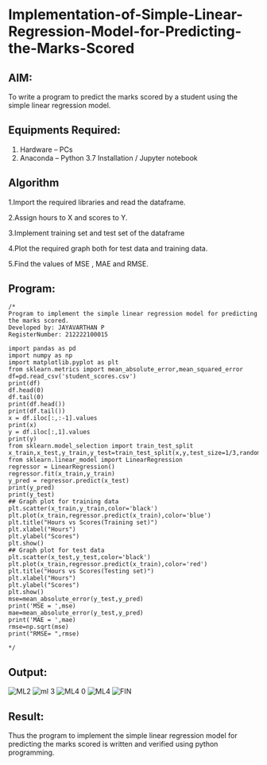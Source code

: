 # Implementation-of-Simple-Linear-Regression-Model-for-Predicting-the-Marks-Scored

## AIM:
To write a program to predict the marks scored by a student using the simple linear regression model.

## Equipments Required:
1. Hardware – PCs
2. Anaconda – Python 3.7 Installation / Jupyter notebook

## Algorithm
1.Import the required libraries and read the dataframe.

2.Assign hours to X and scores to Y.

3.Implement training set and test set of the dataframe

4.Plot the required graph both for test data and training data.

5.Find the values of MSE , MAE and RMSE.

## Program:
```
/*
Program to implement the simple linear regression model for predicting the marks scored.
Developed by: JAYAVARTHAN P
RegisterNumber: 212222100015

import pandas as pd
import numpy as np
import matplotlib.pyplot as plt
from sklearn.metrics import mean_absolute_error,mean_squared_error
df=pd.read_csv('student_scores.csv')
print(df)
df.head(0)
df.tail(0)
print(df.head())
print(df.tail())
x = df.iloc[:,:-1].values
print(x)
y = df.iloc[:,1].values
print(y)
from sklearn.model_selection import train_test_split
x_train,x_test,y_train,y_test=train_test_split(x,y,test_size=1/3,random_state=0)
from sklearn.linear_model import LinearRegression
regressor = LinearRegression()
regressor.fit(x_train,y_train)
y_pred = regressor.predict(x_test)
print(y_pred)
print(y_test)
## Graph plot for training data
plt.scatter(x_train,y_train,color='black')
plt.plot(x_train,regressor.predict(x_train),color='blue')
plt.title("Hours vs Scores(Training set)")
plt.xlabel("Hours")
plt.ylabel("Scores")
plt.show()
## Graph plot for test data
plt.scatter(x_test,y_test,color='black')
plt.plot(x_train,regressor.predict(x_train),color='red')
plt.title("Hours vs Scores(Testing set)")
plt.xlabel("Hours")
plt.ylabel("Scores")
plt.show()
mse=mean_absolute_error(y_test,y_pred)
print('MSE = ',mse)
mae=mean_absolute_error(y_test,y_pred)
print('MAE = ',mae)
rmse=np.sqrt(mse)
print("RMSE= ",rmse)

*/
```

## Output:
![ML2](https://github.com/JAYAVARTHAN-P/Implementation-of-Simple-Linear-Regression-Model-for-Predicting-the-Marks-Scored/assets/121369281/e78ebfc4-e8a6-4017-ac46-42e1496dfc58)
![ml 3](https://github.com/JAYAVARTHAN-P/Implementation-of-Simple-Linear-Regression-Model-for-Predicting-the-Marks-Scored/assets/121369281/8296af53-60dc-43bb-9118-7b7a34e13686)
![ML4 0](https://github.com/JAYAVARTHAN-P/Implementation-of-Simple-Linear-Regression-Model-for-Predicting-the-Marks-Scored/assets/121369281/2fe5345a-59d6-4ece-96f6-3984e16de178)
![ML4](https://github.com/JAYAVARTHAN-P/Implementation-of-Simple-Linear-Regression-Model-for-Predicting-the-Marks-Scored/assets/121369281/4eafef3a-b3d4-448d-8bb4-ebff861b2aab)
![FIN](https://github.com/JAYAVARTHAN-P/Implementation-of-Simple-Linear-Regression-Model-for-Predicting-the-Marks-Scored/assets/121369281/84f5cb57-c3f2-48d6-8733-223e0609c927)



## Result:
Thus the program to implement the simple linear regression model for predicting the marks scored is written and verified using python programming.
